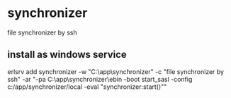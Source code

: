 synchronizer
============

file synchronizer by ssh

## install as windows service
erlsrv add synchronizer -w "C:\app\synchronizer" -c "file synchronizer by ssh" -ar "-pa C:\app\synchronizer\ebin -boot start_sasl -config c:/app/synchronizer/local -eval \"synchronizer:start()\""
